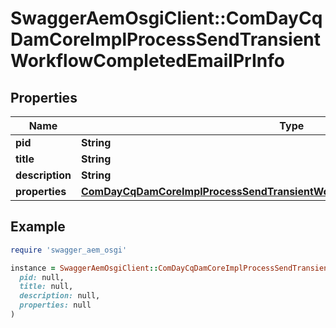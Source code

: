 # SwaggerAemOsgiClient::ComDayCqDamCoreImplProcessSendTransientWorkflowCompletedEmailPrInfo

## Properties

| Name | Type | Description | Notes |
| ---- | ---- | ----------- | ----- |
| **pid** | **String** |  | [optional] |
| **title** | **String** |  | [optional] |
| **description** | **String** |  | [optional] |
| **properties** | [**ComDayCqDamCoreImplProcessSendTransientWorkflowCompletedEmailPrProperties**](ComDayCqDamCoreImplProcessSendTransientWorkflowCompletedEmailPrProperties.md) |  | [optional] |

## Example

```ruby
require 'swagger_aem_osgi'

instance = SwaggerAemOsgiClient::ComDayCqDamCoreImplProcessSendTransientWorkflowCompletedEmailPrInfo.new(
  pid: null,
  title: null,
  description: null,
  properties: null
)
```


